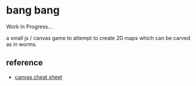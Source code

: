 # bang bang

Work In Progress...

a small js / canvas game to attempt to create 2D maps which can be carved as in worms.

## reference

- [canvas cheat sheet](https://simon.html5.org/dump/html5-canvas-cheat-sheet.html)
